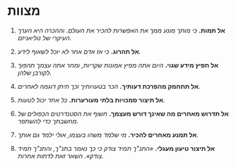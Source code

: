 
# מצוות

1. **אל תמות.**
    *כי מותך מונע ממך את האפשרות להכיר את העולם. וההכרה היא הערך העיקרי של נוליאניזם.*

2. **אל תהרוג.**
    *כי אז אדם אחר לא יוכל לשאוף לידע.*

3. **אל תפיץ מידע שגוי.**
    *היום אתה מפיץ אמונות שקריות, ומחר אתה עצמך תהפוך לקורבן שלהן.*

4. **אל תתחמק מהפרכת דעותיך.**
    *הכר בטעויותיך וכך תיתן דוגמה לאחרים.*

5. **אל תיצור סמכויות בלתי מעורערות.**
    *כל אחד יכול לטעות.*

6. **אל תדרוש מאחרים מה שאינך דורש מעצמך.**
    *חשוף את הסטנדרטים הכפולים של מחשבתך כדי להשתפר.*

7. **אל תמנע מאחרים להכיר.**
    *מי שלמד משהו בעצמו, אולי ילמד גם אותך.*

8. **אל תיצור טיעון מעגלי.**
    *«התנ"ך תמיד צודק כי כך נאמר בתנ"ך, והתנ"ך תמיד צודק». השאר זאת לדתות אחרות.*

